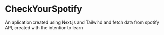# CheckYourSpotify
An aplication created using Next.js and Tailwind and fetch data from spotify API, created with the intention to learn 
